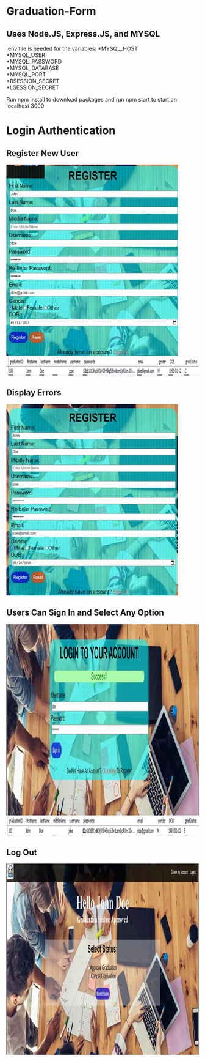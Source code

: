 # Graduation-Form
## Uses Node.JS, Express.JS, and MYSQL  
.env file is needed for the variables:
  *MYSQL_HOST  
  *MYSQL_USER  
  *MYSQL_PASSWORD  
  *MYSQL_DATABASE  
  *MYSQL_PORT  
  *RSESSION_SECRET  
  *LSESSION_SECRET  

Run npm install to download packages and run npm start to start on localhost 3000  
  
# Login Authentication
## Register New User  
<img src='/Styling/Images/rsucess.gif' width=450px height=500px title='Register' alt='Register' />
<img src='/Styling/Images/row.png' width=1108px height=49px title='Register' alt='Register' />
  
## Display Errors  
<img src='/Styling/Images/rerrors.gif' width=450px height=500px title='Errors' alt='Errors' />
  
## Users Can Sign In and Select Any Option  
<img src='/Styling/Images/sign in and approve.gif' width=750px height=500px title='Signin' alt='Signin' />
<img src='/Styling/Images/newRow.png' width=1108px height=49px title='Update' alt='Update' />
  
## Log Out
<img src='/Styling/Images/log out.gif' width=750px height=500px title='log out' alt='log out' />
